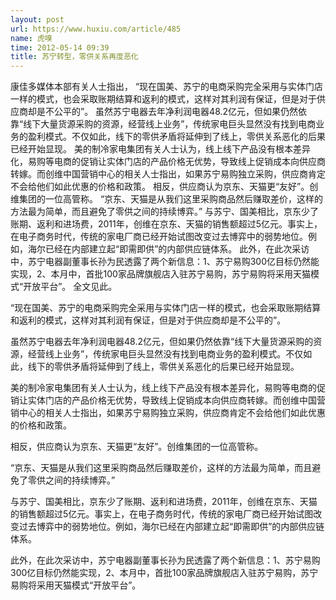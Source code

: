 ```yaml
---
layout: post
url: https://www.huxiu.com/article/485
name: 虎嗅
time: 2012-05-14 09:39
title: 苏宁转型，零供关系再度恶化
---
```

康佳多媒体本部有关人士指出， “现在国美、苏宁的电商采购完全采用与实体门店一样的模式，也会采取账期结算和返利的模式，这样对其利润有保证，但是对于供应商却是不公平的”。 虽然苏宁电器去年净利润电器48.2亿元，但如果仍然依靠“线下大量货源采购的资源，经营线上业务”，传统家电巨头显然没有找到电商业务的盈利模式。不仅如此，线下的零供矛盾将延伸到了线上，零供关系恶化的后果已经开始显现。 美的制冷家电集团有关人士认为，线上线下产品没有根本差异化，易购等电商的促销让实体门店的产品价格无优势，导致线上促销成本向供应商转嫁。而创维中国营销中心的相关人士指出，如果苏宁易购独立采购，供应商肯定不会给他们如此优惠的价格和政策。 相反，供应商认为京东、天猫更“友好”。创维集团的一位高管称。 “京东、天猫是从我们这里采购商品然后赚取差价，这样的方法最为简单，而且避免了零供之间的持续博弈。” 与苏宁、国美相比，京东少了账期、返利和进场费，2011年，创维在京东、天猫的销售额超过5亿元。事实上，在电子商务时代，传统的家电厂商已经开始试图改变过去博弈中的弱势地位。例如，海尔已经在内部建立起“即需即供”的内部供应链体系。 此外，在此次采访中，苏宁电器副董事长孙为民透露了两个新信息：1、苏宁易购300亿目标仍然能实现，2、本月中，首批100家品牌旗舰店入驻苏宁易购，苏宁易购将采用天猫模式“开放平台”。 全文见此。

“现在国美、苏宁的电商采购完全采用与实体门店一样的模式，也会采取账期结算和返利的模式，这样对其利润有保证，但是对于供应商却是不公平的”。

虽然苏宁电器去年净利润电器48.2亿元，但如果仍然依靠“线下大量货源采购的资源，经营线上业务”，传统家电巨头显然没有找到电商业务的盈利模式。不仅如此，线下的零供矛盾将延伸到了线上，零供关系恶化的后果已经开始显现。

美的制冷家电集团有关人士认为，线上线下产品没有根本差异化，易购等电商的促销让实体门店的产品价格无优势，导致线上促销成本向供应商转嫁。而创维中国营销中心的相关人士指出，如果苏宁易购独立采购，供应商肯定不会给他们如此优惠的价格和政策。

相反，供应商认为京东、天猫更“友好”。创维集团的一位高管称。

“京东、天猫是从我们这里采购商品然后赚取差价，这样的方法最为简单，而且避免了零供之间的持续博弈。”

与苏宁、国美相比，京东少了账期、返利和进场费，2011年，创维在京东、天猫的销售额超过5亿元。事实上，在电子商务时代，传统的家电厂商已经开始试图改变过去博弈中的弱势地位。例如，海尔已经在内部建立起“即需即供”的内部供应链体系。

此外，在此次采访中，苏宁电器副董事长孙为民透露了两个新信息：1、苏宁易购300亿目标仍然能实现，2、本月中，首批100家品牌旗舰店入驻苏宁易购，苏宁易购将采用天猫模式“开放平台”。

